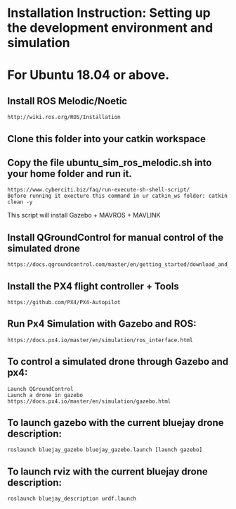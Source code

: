 # Installation Instruction: Setting up the development environment and simulation
# For Ubuntu 18.04 or above.
## Install ROS Melodic/Noetic
    http://wiki.ros.org/ROS/Installation
## Clone this folder into your catkin workspace

## Copy the file ubuntu_sim_ros_melodic.sh into your home folder and run it.
    https://www.cyberciti.biz/faq/run-execute-sh-shell-script/
    Before running it execture this command in ur catkin_ws folder: catkin clean -y
This script will install Gazebo + MAVROS + MAVLINK

## Install QGroundControl for manual control of the simulated drone
    https://docs.qgroundcontrol.com/master/en/getting_started/download_and_install.html
## Install the PX4 flight controller + Tools
    https://github.com/PX4/PX4-Autopilot
## Run Px4 Simulation with Gazebo and ROS:
    https://docs.px4.io/master/en/simulation/ros_interface.html
## To control a simulated drone through Gazebo and px4:
    Launch QGroundControl
    Launch a drone in gazebo
    https://docs.px4.io/master/en/simulation/gazebo.html

## To launch gazebo with the current bluejay drone description:
    roslaunch bluejay_gazebo bluejay_gazebo.launch [launch gazebo]
## To launch rviz with the current bluejay drone description:
    roslaunch bluejay_description urdf.launch
